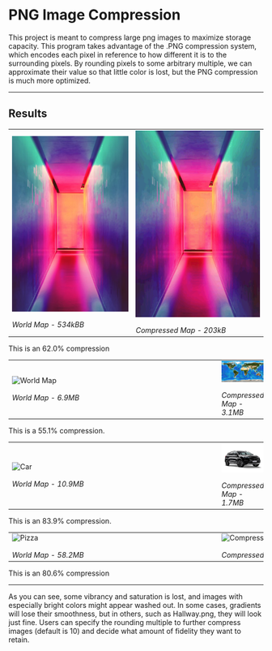# PNG Image Compression

This project is meant to compress large png images to maximize storage capacity.
This program takes advantage of the .PNG compression system, which encodes each pixel
in reference to how different it is to the surrounding pixels. By rounding pixels to some
arbitrary multiple, we can approximate their value so that little color is lost, but 
the PNG compression is much more optimized.

---

## Results

<table>
  <tr>
    <td>
      <img src="hallway.png" alt="Hallway" style="display: block; margin: 0 auto; width: 400px;" />
      <br><em>World Map - 534kBB</em>
    </td>
    <td>
      <img src="hallway_compressed.png" alt="Compressed Hallway" style="display: block; margin: 0 auto; width: 400px;" />
      <br><em>Compressed Map - 203kB</em>
    </td>
  </tr>
</table>
This is an 62.0% compression

<table>
  <tr>
    <td>
      <img src="world_map.png" alt="World Map" style="display: block; margin: 0 auto; width: 400px;" />
      <br><em>World Map - 6.9MB</em>
    </td>
    <td>
      <img src="world_map_compressed.png" alt="Compressed Map" style="display: block; margin: 0 auto; width: 400px;" />
      <br><em>Compressed Map - 3.1MB</em>
    </td>
  </tr>
</table>
This is a 55.1% compression.


<table>
  <tr>
    <td>
      <img src="car.png" alt="Car" style="display: block; margin: 0 auto; width: 400px;" />
      <br><em>World Map - 10.9MB</em>
    </td>
    <td>
      <img src="car_compressed.png" alt="Compressed Car" style="display: block; margin: 0 auto; width: 400px;" />
      <br><em>Compressed Map - 1.7MB</em>
    </td>
  </tr>
</table>

This is an 83.9% compression.

<table>
  <tr>
    <td>
      <img src="pizza.png" alt="Pizza" style="display: block; margin: 0 auto; width: 400px;" />
      <br><em>World Map - 58.2MB</em>
    </td>
    <td>
      <img src="pizza_compressed.png" alt="Compressed Pizza" style="display: block; margin: 0 auto; width: 400px;" />
      <br><em>Compressed Map - 11.3MB</em>
    </td>
  </tr>
</table>
This is an 80.6% compression

---

As you can see, some vibrancy and saturation is lost, and images with especially bright colors
might appear washed out. In some cases, gradients will lose their smoothness, but in others, 
such as Hallway.png, they will look just fine. 
Users can specify the rounding multiple to further compress images (default is 10) and decide what amount of
fidelity they want to retain.





